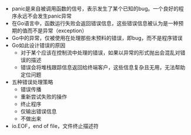 - panic是来自被调用函数的信号，表示发生了某个已知的bug。一个良好的程序永远不会发生panic异常
- 在Go语言中，函数运行失败会返回错误信息，这些错误信息被认为是一种预期的值而不是异常（exception）
- Go中的异常，仅被使用在处理那些未预料的错误，即bug，而不是程序错误
- Go如此设计错误的原因
    - 对于某个应该在控制流中处理的错误，如果以异常的形式抛出会混乱对错误的描述
    - 错误会将堆栈跟踪信息返回给终端客户，这些信息复杂且无用，无法帮助定位问题
- 五种错误处理策略
    - 错误传播
    - 重新尝试失败的操作
    - 终止程序
    - 仅输出错误信息
    - 不做出来
- io.EOF，end of file，文件终止描述符    
    